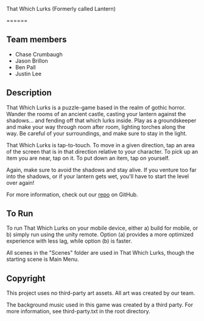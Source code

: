 That Which Lurks (Formerly called Lantern)

======

Team members
--------
* Chase Crumbaugh
* Jason Brillon
* Ben Pall
* Justin Lee

Description
---------
That Which Lurks is a puzzle-game based in the realm of gothic horror. Wander the rooms of an ancient castle, casting your lantern against the shadows... and fending off that which lurks inside. Play as a groundskeeper and make your way through room after room, lighting torches along the way. Be careful of your surroundings, and make sure to stay in the light.

That Which Lurks is tap-to-touch. To move in a given direction, tap an area of the screen that is in that direction relative to your character. To pick up an item you are near, tap on it. To put down an item, tap on yourself.

Again, make sure to avoid the shadows and stay alive. If you venture too far into the shadows, or if your lantern gets wet, you'll have to start the level over again!

For more information, check out our [repo](https://github.com/crumbaugh/Lantern) on GitHub.

To Run
------
To run That Which Lurks on your mobile device, either a) build for mobile, or b) simply run using the unity remote. Option (a) provides a more optimized experience with less lag, while option (b) is faster.

All scenes in the "Scenes" folder are used in That Which Lurks, though the starting scene is Main Menu.





Copyright
---------
This project uses no third-party art assets. All art was created by our team.

The background music used in this game was created by a third party. For more information, see third-party.txt in the root directory.
